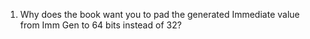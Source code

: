 1. Why does the book want you to pad the generated Immediate value from Imm Gen to 64 bits instead of 32?